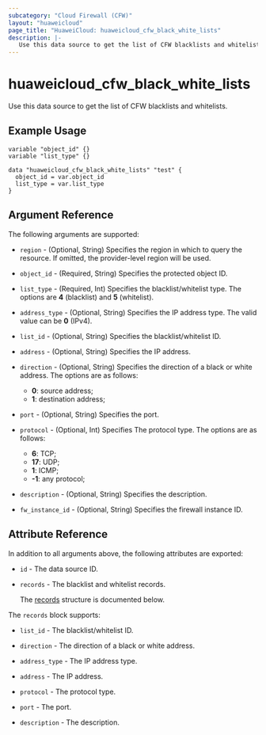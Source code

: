 ```yaml
---
subcategory: "Cloud Firewall (CFW)"
layout: "huaweicloud"
page_title: "HuaweiCloud: huaweicloud_cfw_black_white_lists"
description: |-
   Use this data source to get the list of CFW blacklists and whitelists.
---
```


# huaweicloud_cfw_black_white_lists

Use this data source to get the list of CFW blacklists and whitelists.

## Example Usage

```hcl
variable "object_id" {}
variable "list_type" {}

data "huaweicloud_cfw_black_white_lists" "test" {
  object_id = var.object_id
  list_type = var.list_type      
}
```

## Argument Reference

The following arguments are supported:

* `region` - (Optional, String) Specifies the region in which to query the resource.
  If omitted, the provider-level region will be used.

* `object_id` - (Required, String) Specifies the protected object ID.

* `list_type` - (Required, Int) Specifies the blacklist/whitelist type.
  The options are **4** (blacklist) and **5** (whitelist).

* `address_type` - (Optional, String) Specifies the IP address type.
  The valid value can be **0** (IPv4).

* `list_id` - (Optional, String) Specifies the blacklist/whitelist ID.

* `address` - (Optional, String) Specifies the IP address.

* `direction` - (Optional, String) Specifies the direction of a black or white address.
  The options are as follows:
  + **0**: source address;
  + **1**: destination address;

* `port` - (Optional, String) Specifies the port.

* `protocol` - (Optional, Int) Specifies The protocol type.
  The options are as follows:
  + **6**: TCP;
  + **17**: UDP;
  + **1**: ICMP;
  + **-1**: any protocol;

* `description` - (Optional, String) Specifies the description.

* `fw_instance_id` - (Optional, String) Specifies the firewall instance ID.

## Attribute Reference

In addition to all arguments above, the following attributes are exported:

* `id` - The data source ID.

* `records` - The blacklist and whitelist records.

  The [records](#data_records_struct) structure is documented below.

<a name="data_records_struct"></a>
The `records` block supports:

* `list_id` - The blacklist/whitelist ID.

* `direction` - The direction of a black or white address.

* `address_type` - The IP address type.

* `address` - The IP address.

* `protocol` - The protocol type.

* `port` - The port.

* `description` - The description.
